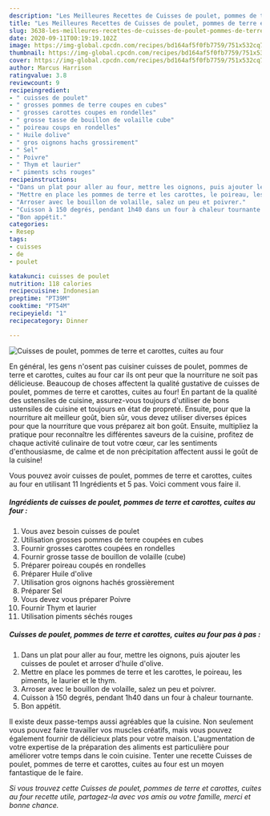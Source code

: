 ```yaml
---
description: "Les Meilleures Recettes de Cuisses de poulet, pommes de terre et carottes, cuites au four"
title: "Les Meilleures Recettes de Cuisses de poulet, pommes de terre et carottes, cuites au four"
slug: 3638-les-meilleures-recettes-de-cuisses-de-poulet-pommes-de-terre-et-carottes-cuites-au-four
date: 2020-09-11T00:19:19.102Z
image: https://img-global.cpcdn.com/recipes/bd164af5f0fb7759/751x532cq70/cuisses-de-poulet-pommes-de-terre-et-carottes-cuites-au-four-photo-principale-de-la-recette.jpg
thumbnail: https://img-global.cpcdn.com/recipes/bd164af5f0fb7759/751x532cq70/cuisses-de-poulet-pommes-de-terre-et-carottes-cuites-au-four-photo-principale-de-la-recette.jpg
cover: https://img-global.cpcdn.com/recipes/bd164af5f0fb7759/751x532cq70/cuisses-de-poulet-pommes-de-terre-et-carottes-cuites-au-four-photo-principale-de-la-recette.jpg
author: Marcus Harrison
ratingvalue: 3.8
reviewcount: 9
recipeingredient:
- " cuisses de poulet"
- " grosses pommes de terre coupes en cubes"
- " grosses carottes coupes en rondelles"
- " grosse tasse de bouillon de volaille cube"
- " poireau coups en rondelles"
- " Huile dolive"
- " gros oignons hachs grossirement"
- " Sel"
- " Poivre"
- " Thym et laurier"
- " piments schs rouges"
recipeinstructions:
- "Dans un plat pour aller au four, mettre les oignons, puis ajouter les cuisses de poulet et arroser d&#39;huile d&#39;olive."
- "Mettre en place les pommes de terre et les carottes, le poireau, les piments, le laurier et le thym."
- "Arroser avec le bouillon de volaille, salez un peu et poivrer."
- "Cuisson à 150 degrés, pendant 1h40 dans un four à chaleur tournante."
- "Bon appétit."
categories:
- Resep
tags:
- cuisses
- de
- poulet

katakunci: cuisses de poulet 
nutrition: 118 calories
recipecuisine: Indonesian
preptime: "PT39M"
cooktime: "PT54M"
recipeyield: "1"
recipecategory: Dinner

---
```



![Cuisses de poulet, pommes de terre et carottes, cuites au four](https://img-global.cpcdn.com/recipes/bd164af5f0fb7759/751x532cq70/cuisses-de-poulet-pommes-de-terre-et-carottes-cuites-au-four-photo-principale-de-la-recette.jpg)

En général, les gens n'osent pas cuisiner cuisses de poulet, pommes de terre et carottes, cuites au four car ils ont peur que la nourriture ne soit pas délicieuse. Beaucoup de choses affectent la qualité gustative de cuisses de poulet, pommes de terre et carottes, cuites au four! En partant de la qualité des ustensiles de cuisine, assurez-vous toujours d'utiliser de bons ustensiles de cuisine et toujours en état de propreté. Ensuite, pour que la nourriture ait meilleur goût, bien sûr, vous devez utiliser diverses épices pour que la nourriture que vous préparez ait bon goût. Ensuite, multipliez la pratique pour reconnaître les différentes saveurs de la cuisine, profitez de chaque activité culinaire de tout votre cœur, car les sentiments d'enthousiasme, de calme et de non précipitation affectent aussi le goût de la cuisine!

<!--inarticleads1-->

Vous pouvez avoir cuisses de poulet, pommes de terre et carottes, cuites au four en utilisant 11 Ingrédients et 5 pas. Voici comment vous faire il.

##### Ingrédients de cuisses de poulet, pommes de terre et carottes, cuites au four :

1. Vous avez besoin  cuisses de poulet
1. Utilisation  grosses pommes de terre coupées en cubes
1. Fournir  grosses carottes coupées en rondelles
1. Fournir  grosse tasse de bouillon de volaille (cube)
1. Préparer  poireau coupés en rondelles
1. Préparer  Huile d&#39;olive
1. Utilisation  gros oignons hachés grossièrement
1. Préparer  Sel
1. Vous devez vous préparer  Poivre
1. Fournir  Thym et laurier
1. Utilisation  piments séchés rouges




<!--inarticleads2-->

##### Cuisses de poulet, pommes de terre et carottes, cuites au four pas à pas :

1. Dans un plat pour aller au four, mettre les oignons, puis ajouter les cuisses de poulet et arroser d&#39;huile d&#39;olive.
1. Mettre en place les pommes de terre et les carottes, le poireau, les piments, le laurier et le thym.
1. Arroser avec le bouillon de volaille, salez un peu et poivrer.
1. Cuisson à 150 degrés, pendant 1h40 dans un four à chaleur tournante.
1. Bon appétit.




<!--inarticleads1-->

<p>
Il existe deux passe-temps aussi agréables que la cuisine. Non seulement vous pouvez faire travailler vos muscles créatifs, mais vous pouvez également fournir de délicieux plats pour votre maison. L'augmentation de votre expertise de la préparation des aliments est particulière pour améliorer votre temps dans le coin cuisine. Tenter une recette Cuisses de poulet, pommes de terre et carottes, cuites au four est un moyen fantastique de le faire.
</p>

<p>
<i>Si vous trouvez cette Cuisses de poulet, pommes de terre et carottes, cuites au four recette utile, partagez-la avec vos amis ou votre famille, merci et bonne chance.</i>
</p>
